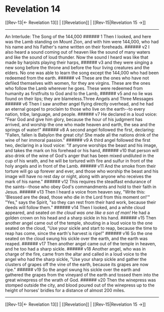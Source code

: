 # Revelation 14

[[Rev-13|← Revelation 13]] | [[Revelation]] | [[Rev-15|Revelation 15 →]]
***

An Interlude: The Song of the 144,000 ###### 1 Then I looked, and here was the Lamb standing on Mount Zion, and with him were 144,000, who had his name and his Father's name written on their foreheads. ###### v2 I also heard a sound coming out of heaven like the sound of many waters and like the sound of loud thunder. Now the sound I heard was like that made by harpists playing their harps, ###### v3 and they were singing a new song before the throne and before the four living creatures and the elders. No one was able to learn the song except the 144,000 who had been redeemed from the earth. ###### v4 These are the ones who have not defiled themselves with women, for they are virgins. These are the ones who follow the Lamb wherever he goes. These were redeemed from humanity as firstfruits to God and to the Lamb, ###### v5 and no lie was found on their lips; they are blameless.Three Angels and Three Messages ###### v6 Then I saw another angel flying directly overhead, and he had an eternal gospel to proclaim to those who live on the earth--to every nation, tribe, language, and people. ###### v7 He declared in a loud voice: "Fear God and give him glory, because the hour of his judgment has arrived, and worship the one who made heaven and earth, the sea and the springs of water!" ###### v8 A second angel followed the first, declaring: "Fallen, fallen is Babylon the great city! She made all the nations drink of the wine of her immoral passion." ###### v9 A third angel followed the first two, declaring in a loud voice: "If anyone worships the beast and his image, and takes the mark on his forehead or his hand, ###### v10 that person will also drink of the wine of God's anger that has been mixed undiluted in the cup of his wrath, and he will be tortured with fire and sulfur in front of the holy angels and in front of the Lamb. ###### v11 And the smoke from their torture will go up forever and ever, and those who worship the beast and his image will have no rest day or night, along with anyone who receives the mark of his name." ###### v12 This requires the steadfast endurance of the saints--those who obey God's commandments and hold to their faith in Jesus. ###### v13 Then I heard a voice from heaven say, "Write this: 'Blessed are the dead, those who die in the Lord from this moment on!'" "Yes," says the Spirit, "so they can rest from their hard work, because their deeds will follow them." ###### v14 Then I looked, and a white cloud appeared, and seated _on_ _the cloud was one like a son of man!_ He had a golden crown on his head and a sharp sickle in his hand. ###### v15 Then another angel came out of the temple, shouting in a loud voice to the one seated on the cloud, "Use your sickle and start to reap, because the time to reap has come, since the earth's harvest is ripe!" ###### v16 So the one seated on the cloud swung his sickle over the earth, and the earth was reaped. ###### v17 Then another angel came out of the temple in heaven, and he too had a sharp sickle. ###### v18 Another angel, who was in charge of the fire, came from the altar and called in a loud voice to the angel who had the sharp sickle, "Use your sharp sickle and gather the clusters of grapes off the vine of the earth, because its grapes are now ripe." ###### v19 So the angel swung his sickle over the earth and gathered the grapes from the vineyard of the earth and tossed them into the great winepress of the wrath of God. ###### v20 Then the winepress was stomped outside the city, and blood poured out of the winepress up to the height of horses' bridles for a distance of almost 200 miles.

***
[[Rev-13|← Revelation 13]] | [[Revelation]] | [[Rev-15|Revelation 15 →]]
